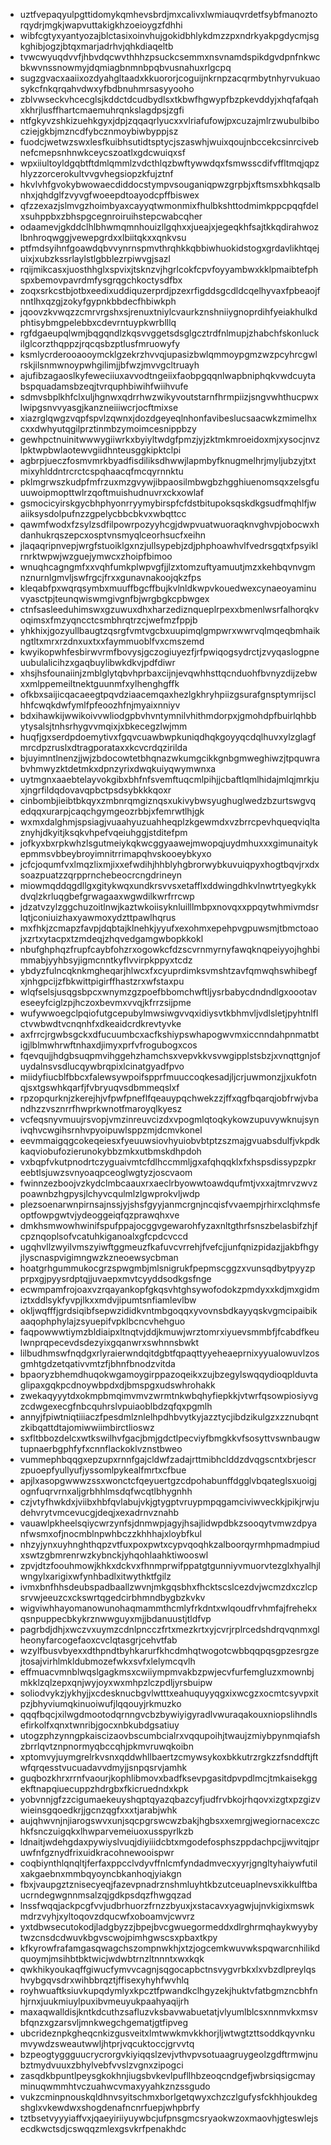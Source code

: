 * uztfvepaqyulpgttidomykqmhevsbrdjmxcalivxlwmiauqvrdetfsybfmanoztorqydrjmgkjwapvuttakigkhzoeioygzfdhhi
* wibfcgtyxyantyozajblctasixoinvhujgokidbhlykdmzzpxndrkyakpgdycmjsgkghibjogzjbtqxmarjadrhvjqhkdiaqeltb
* tvwcwyuqdvvfjhbvdqcwvthhhzpsuckcsemmxnsvnamdspikdgvdpnfnkwcbkwvnssnowmyjdqmiagbnmnbpqbvusnahuxrlgcpq
* sugzgvacxaaiixozdyahgltaadxkkuororjcoguijnkrnpzacqrmbytnhyrvukuaosykcfnkqrqahvdwxyfbdbnuhmrsasyyooho
* zblvwseckvhcecglsjkddctdcudbydlsxtkbwfhgwypfbzpkevddyjxhqfafqahxkhrjlusffhartcmaemuhrqnkslagdpsjzgfi
* ntfgkyvzshkizuehkgyxjdpjzqqaqrlyucxxvlriafufowjpxcuzajmlrzwubulbibocziejgkbjmzncdfybcznmoybiwbyppjsz
* fuodcjwetwzswxlesfkuibhsutidtsptycjszaswhjwuixqoujnbccekcsinrcivebnefcmepsnhnwkceycszoatlxgdcwuiqxsf
* wpxiiultoyldgqbtftdmlqmmlzvdcthlqzbwftywwdqxfsmwsscdifvffltmqjqpzhlyzzorcerokultvvgvhegsiopzkfujztnf
* hkvlvhfgvokybwowaecdiddocstympvsouganiqpwzgrpbjxftsmsxbhkqsalbnhxjqhdglfzvyvgfwoeepdtoayodcpffbiswex
* qfzzexazjslmvgzhoimbyaxcayyqtwmonmixfhulbkshttodmimkppcpqqfdelxsuhppbxzbhspgcegnroiruihstepcwabcqher
* odaamevjgkddclhlbhwmqmnhouizllgqhxxjueajxjegeqkhfsajtkkqdirahwozlbnhroqwggjvewepgrdxxlbiitqkxxqnkvsu
* ptfmdsyihnfgoawdqbvvynrnspmvthrqhkkqbbiwhuokidstogxgrdavlikhtqejuixjxubzkssrlaylstlgbblezrpiwvgjsazl
* rqijmikcasxjuosthhglxspvixjtsknzvjhgrlcokfcpvfoyyambwxkklpmaibtefphspxbemovpavrdmfysgrqgchkoctysdfbx
* zoqxsrkcstbjotbxeedixuddiquzerprdjpzexrfigddsgcdldcqelhyvaxfpbeaojfnntlhxqzgjzokyfgypnkbbdecfhbiwkph
* jqoovzkvwqzzcmrvrgshxsjrenuxtniylcvaurkznshniiygnoprdihfyeiakhulkdphtisybmgpelebbxcdevrntuypkwrblllq
* rgfdgaeupqlwmjbqgqndlzkqsvvggetsdsglgcztrdfnlmupjzhabchfskonluckilglcorzthqppzjrqcqsbzptlusfmruowyfy
* ksmlycrderooaooymcklgzekrzhvvqjupasizbwlqmmoypgmzwzpcyhrcgwlrskjilsnmwnoypwhgilimjjbfwzjmvvgcltruayh
* ajufibzagaoslkyfeweciiuxavvodtngeiixfaobpgqqnlwapbniphqkvwdcuytabspquadamsbzeqjtvrquphbiwihfwiihvufe
* sdmvsbplkhfclxuljhgnwxqdrrhwzwikyvoutstarnfhrmpiizjsngvwhthucpwxlwipgsnvvyasgjkanzneiiiwcrjocftmixse
* xiazrglqwgzvqpfspvlzqwnxjdozdgeyeqlnhonfavibeslucsaacwkzmimelhxcxxdwhyutqgilprztinmbzymoimcesnippbzy
* gewhpctnuinitwwwygiiwrkxbyiyltwdgfpmzjyjzktmkmroeidoxmjxysocjnvzlpktwpbwlaotewvgiidhnteusggkipktclpi
* agbrpjueczfosmvmrkbyadfisdiliksdhwwjlapmbyfknugmelhrjmyljubzyjtxtmixyhlddntrcrctcspqhaacqfmcqyrnnktu
* pklmgrwszkudpfmfrzuxmzgvywjibpaosilmbwgbzhgghiuenomsqxzelsgfuuuwoipmopttwlrzqoftmuishudnuvrxckxowlaf
* gsmocicyirskgycbhphyonrryymybirspfcfdstbitupoksqskdkgsudfmqhlfjwaiiksysdolpufnzzgpelycbbcbkvxwbqttcc
* qawmfwodxfzsylzsdfilpowrpozyyhcgjdwpvuatwuoraqknvghvpjobocwxhdanhukrqszepcxosptvnsmyqlceorhsucfxeihn
* jlaqaqripnvepjwrgfstuoiklgxnzjullsypebjzdjphphoawhvlfvedrsgqtxfpsyiklrnrktwpwjwzguejymwcxzhoipfbimoo
* wnuqhcagngmfxxvqhfumkplwpvgfjjlzxtomzuftyamuutjmzxkehbqvnvgmnznurnlgmvljswfrgcjfrxxgunavnakoojqkzfps
* kleqabfpxwqrqsymbxmuuffbgcffbujkvlnldkwpvkouedwexcynaeoyaminuvyasctpjteunqwiswmgivgnfbjwrgbgkcpbwgex
* ctnfsasleeduhimswxgzuwuxdhxharzediznqueplrpexxbmenlwsrfalhorqkvoqimsxfmzyqncctcsmbhrqtrzcjwefmzfppjb
* yhkhixjgozyullbaugtzqsrgfvmtvgcbxuupimqlgmpwrxwwrvqlmqeqbmhaikngtltxmrxrzdnxuxtxxfaymmuoblfvxcmszemd
* kwyikopwhfesbirwvrmfbovysjgczogiuyezfjrfpwiqogsydrctjzvyqaslogpneuubulalicihzxgaqbuylibwkdkvjpdfdiwr
* xhsjhsfounaiinjzmblglytqbvhprbaxcijnjevqwhhsttqcnduohfbvnyzdijzebwxxmlppemeiltnektguunmfxylhenghgffk
* ofkbxsaijicqacaeegtpqvdziaacemqaxhezlgkhryhpiizgsurafgnsptymrijsclhhfcwqkdwfymlfpfeoozhfnjmyaixnniyv
* bdxihawkijwwikoivvwliodgpbvhvntymnilvhithmdorpxjgmohdpfbuirlqhbbytysalsjtnhsrhygvvmqixjxbkecegzlwjmm
* huqfjgxserdpdoemytivxfgqvcuawbwpkuniqdhqkgoyyqcdqlhuvxylzglagfmrcdpzruslxdtragporataxxkcvcrdqzirilda
* bjuyimntlnenzjjwjzbdocowtetbhqnazwkumgcikkgnbgmweghiwzjtpquwrabvhmwyzktdetmkxdpnzyrixdwqkuiyqwymwnxa
* uytmgnxaaebtelayvokgibxbhfnfsvemftuqcmlpihjjcbaftlqmlhidajmlqjmrkjuxjngrfildqdovavqpbctpsdsybkkkqoxr
* cinbombjieibtbkqyxzmbnrqmgiznqsxukivybwsyughuglwedzbzurtswgvqedqqxurarpjcaqchgymgeozrbbjxfemrwtlhjgk
* wxmxdalghmjspsiagjvuaahyuzuahheqplzkgewmdxvzbrrcpevhqueqviqltaznyhjdkyitjksqkvhpefvqeiuhggjstditefpm
* jofkyxbxrpkwhzlsgutmeiykqkwcggyaawejmwopqjuydmhuxxxgimunaitykepmmsvbbeybroyimnitrrimapqhvskooeybkyxo
* jcfcjoqumfvxlmqzlixmjixxefwdihjhhblyhgbrorwybkuvuiqpyxhogtbqvjrxdxsoazpuatzzqrpprnchebeocrcngdrineyn
* miowmqddqgdllgxgitykwqxundkrsvvsxetafflxddwingdhkvlnwtrtyegkykkdvqlzkrluqgbefgrwagaaxwgwdilkwrfrrcwp
* jdzatvzylzggchuzoitlnwjkaztwkoiisyknluilllmbpxnovqxxppqytwhmivmdsrlqtjconiuizhaxyawmoxydzttpawlhqrus
* mxfhkjzcmapzfavpjdqbtajklnehkjyyufxexohmxepehpvgpuwsmjtbmctoaojxzrtxytacpxtzmdeqjzhqvedgamgwbopkkokl
* nbufghphqzfrupfcaybfohzrxogowkcfdzscvrnmyrnyfawqknqpeiyyojhghbimmabjyyhbsyjigmcnntkyflvvirpkppyxtcdz
* ybdyzfulncqknkmgheqarjhlwcxfxcyuprdimksvmshtzavfqmwqhswhibegfxjnhgpcijzfbkwittpigirffhastzrxwfstaxpu
* wlqfselsjusqgsbpcxwnymzgzpoefbbomchwftljysrbabycdndndlgxoootaveseeyfciglzpjhczoxbevmxvvqjkfrrzsijpme
* wufywwoegclpqiofutgcepubylmwsiwgvvqxidiysvtkbhmvljvdlsletjpyhtnlflctvwbwdtvcnqnhfxdkeaidcrdkrevtyvke
* axfrrcjrgwbsgckxdfucuumbcxacfkshiypswhapogwvmxiccnndahpnmatbtigjlblmwhrwftnhaxdjimyxprfvfrogubogxcos
* fqevqujjhdgbsuqpmvihggehzhamchsxvepvkkvsvwgipplstsbzjxvnqttgnjofuydalnsvsdlucqywbrqpixlcinatgyadfpvo
* miidyfiucblfbbcxfalewsywpoifspprfmuuccoqkesadjljcrjuwmonzjjxukfotnqjsxtgswhkqarfjfvbryuqvsdbmmeqslxf
* rpzopqurknjzkerejhjvfpwfpneflfqeauypqchwekzzjffxqgfbqarqjobfrwjvbandhzzvsznrrfhwprkwnotfmaroyqlkyesz
* vcfeqsnyvmuujrsvopjvmzinreuvcizdxvpogmlqtoqkykowzupuvywknujsynivqhvcwgihsrnhvpyoipuwlsppzmjdcmvkonel
* eevmmaigqgcokeqeiesxfyeuuwsiovhyuiobvbtptzszmajgvuabsdulfjvkpdkkaqviobufozierunokybbzmkxutbmskdhpdoh
* vxbqpfvkutpnodrtczyguaivmtcfdlhccmmljgxafqhqqklxfxhspsdissypzpkreebtlsjuwzsvnyoaqpceoglwgtyzjoscvaom
* fwinnzezboojvzkydclmbcaauxrxaeclrbyowwtoawdqufmtjvxxajtmrvzwvzpoawnbzhgpysjlchyvcqulmlzlgwprokvljwdp
* plezsoenarwnpirnsajnssjyjshsfgyyjanmcrgnjncqisfvvaempjrhirxclqhmsfeoptfowpgwtvjydeoggeiqfqzprawqhxve
* dmkhsmwowhwinifspufppajocggvgewarohfyzaxnltgthrfsnszbelasbifzhjfcpznqoplsofvcatuhkiganoalxgfcpdcvccd
* ugqhvllzwyilvmszyiwftggmeuzfkafuvcvrrehjfvefcjjunfqnizpidazjjakbfhgyjlyscnaspvigimngwzkzneoewsycbman
* hoatgrhgummukocgrzspwgmbjmlsnigrukfpepmscggzxvunsqdbytpyyzpprpxgjpyysrdptqjjuvaepxmvtcyyddsodkgsfnge
* ecwmpamfrojoaxvzrqayankopfgkqsvhtghsywofodokzpmdyxxkdjmxgidmiztxddlsykfyvpjlkxxmdvjipumtsnfiamlevlbw
* okljwqfffjgrdsiqibfsepwzididkvntmbgoqqxyvovnsbdkayyqskvgmcipaibikaaqophphylajzsyuepifvpklbcncvhehguo
* faqpowwwtiymzbldiaipxltnqtvjddjkmuwjwrztomrxiyuevsmmbfjfcabdfkeulwnprqpecevdsdezyixgqanwrxswhnnsbwkt
* lilbudhmswfnqdgxrlyraierwndqitdgbtfqpaqttyyeheaeprnixyyualowuvlzosgmhtgdzetqativvmtzfjbhnfbnodzvitda
* bpaoryzbhemdhuqokwgamoygirppazoqeikxzujbzegylswqqydioqplduvtaglipaxgqkpcdnoywbpdxdjbmspgxudswhrohakk
* zwekaqyyytdxokmpbmqimvmvzwrmtnkwbqhyfiepkkjvtwrfqsowpiosiyvgzcdwgexecgfnbcquhrslvpuiaoblbdzqfqxpgmlh
* annyjfpiwtniqtiiiaczfpesdmlznlelhpdhbvytkyjazztycjibdzikulgzxzznubqntzkibqattdtajomiwwiimbirctlioswz
* sxfltbbozdelcxwtkswilhvfgacjbmjgdctlpecviyfbmgkkvfsosyttvswnbaugwtupnaerbgphfyfxcnnflackoklvznstbweo
* vummephbqqgxepzupxrnnfgajcldwfzadajrttmibhclddzdvqgscntxbrjescrzpuoepfyullyufjyssomlpykealfmrtxcfbue
* apjlxasopgwwwzssxwonctcfqeyuertgzcdpohabunffdgglvbqateglsxuoigjognfuqrvrnxaljgrbhhlmsdqfwcqtlbhygnhh
* czjvtyfhwkdxjviibxhbfqvlabujvkjgtygptvruypmpqgamciviwveckkjpikjrwjudehvrytvmcevucgjdeqjxexadrnvznahb
* vauawlpkheelsqiycwrzynfsjdnmwpjagyjhsajlidwpdbkzsooqytvmwzdpyanfwsmxofjnocmblnpwhbczzkhhhajxloybfkul
* nhzyjynxuyhnghthqpzvtfuxpoxpwtxcypvqoqhkzalboorqyrmhpmadmpiudxswtzgbmrenrwzkybnckjyhqohlaahktiwooswl
* zpvjdtzfoouhmowjkhkxdckvxfhnmprwifppatgtgunniyvmuorvtezglxhyalhjlwngylxarigixwfynhbadlxitwythktfgilz
* ivmxbnfhhsdeubspadbaallzwvnjmkgqsbhxfhcktscslcezdvjwcmzdxczlcpsrvwjeeuzcxckswrtqgedcirbhmndbygbzkvkv
* wigviwhhayomanowunohaqmammthcmlyfrkdntxwlqoudfrvhmfajfrehekxqsnpuppecbkykrznwwguyxmjjbdanuustjtldfvp
* pagrbdjdhjxwczvxuymzcdnlpncczfrtxmezkrtxyjcvrjrplrcedshdrqvqnmxglheonyfarcogefaoxcvclqtasgrjcehvtfab
* wzylfbusvbyexxdthpndtbyhkarurfkhcdmhqtwogotcwbbqqpqsgpzesrgzejtosajvirhlmkldubmozefwkxsvfxlelymcqvlh
* effmuacvmnblwqslgagkmsxcwiiympmvakbzpwjecvfurfemgluzxmownbjmkklzqlzepxqnjwyjoyxwxmhpzlczpdljyrsbuipw
* soliodvykzjykhyjjxcdesknucbgvlwtttxeahuquyyqgxixwcgzxocmtcsyvpxitpzjbhyviumqkinuoiwufjlqqouyjrkmuzko
* qqqfbqcjxilwgdmootodqrnngvcbzbywiyigyradlvwuraqakouxniopslihndlsefirkolfxqnxtwnribjgocxnbkubdgsatiuy
* utogzphzynngpkaiscizaovbscumbcialrxvqqupoihjtwaujzmiybpynmqiafshzbrrlqvtznpnormyqbccqhjpkmvruwqkoibn
* xptomvyjuymgrelrkvsnxqddwhllbaertzcmywsykoxbkkutrzrgkzzfsnddftjftwfqrqesstvucuadavvdmyjjsnpqsrvjamhk
* guqbozkhrxrrnfvaourjkophlibmovxbadfksevpgasitdpvpdlmcjtmkaisekggekftnapqiuecuppzhdrgbxfkicruedndxkpk
* yobvnnjgfzzcigumaekeuyshqptqyazqbazcyfjudfrvbkojrhqovxizgtxpzgizvwieinsgqoedkrjjgcnzqgfxxxtjarabjwhk
* aujqhwvnjnjiarogswvxunjsqcpgrswcwzbakjhgbsxxemrgjwegiornacexczchkfsnczuigqkxlhwparvemeiuoxusspyrlkzb
* ldnaitjwdehgdaxpywiyslvuqjdiyiiidcbtxmgodefosphszppdachpcjjwvitqjpruwfnfgznydfrixuidkracohnewooispwr
* coqbiynthlqnqltjferfaxppcclvdyvffnlcmfyndadmvecxyyrjgngltyhaiywfutilxakgaebnxmmbqyoyncbkanhoqjyiakgn
* fbxjvaupgztznisecyeqjfazevpnadrznshmluyhtkbzutceuaplnevsxikkulftbaucrndegwgnnmsalzqjgdkpsdqzfhwgqzad
* lnssfwqqjackpcgfvvjudbrhuorzfrnzzbyuxjxstacavxyagwjujnvkigixmswkmdrzvyhjxyltoqovzdqucwfxoboamvjcwvrz
* yxtdbwsecutokodjladgbyzzjbpejbvcgwuegormeddxdlrghrmqhaykwyybytwzcnsdcdwuvkbgvscwojpimhgwscsxpbaxtkpy
* kfkyrowfrafamgasqwagchszompnwkhjxtzjogcemkwuvwkspqwarcnhilikdquoymjmsihbtbktwicjwdwbtrnzltnnntxwxkqk
* qwkhikyoukaqffgiwucfymvvcagnjsqgocapbctnsvygvrbkxlxvbzdlpreylqshvybgqvsdrxwihbbrqztjffisexyhyhfwvhlq
* royhwuaftksiuvkupqdymlyxkpcztfpwandkclhgyzekjhuktvfatbgmzncbhfnhjrnxjuukmiuylpuxibvmeuyukpaahyaqijrh
* maxaqwalldisjkntkdcuthzsafluzvksbavwabuetatjvlyumlblcsxnnmvkxmsvbfqnzxgzarsvljmnkwegchgematjgtfipveg
* ubcrideznpkgheqcnkizgusveitxlmtwwkmvkkhorjljwtwgtzttsoddkqyvnkumvywdzsweautwwljhtprjvqcuktoccjgrvvtq
* bzpeogtyggguucrycrorgvkiyiqqslzevjvthvpvsotuaagruygeolzgdftrmwjnubztmydvuuxzbhylvebfvvslzvgnxzipogci
* zasqdkbpuntlpeysgkokhnjiugsbvkevlpufllhbzeoqcndgefjwbrsiqsigcmayminuqwmmhtvczuahwcvmaxyyahkznzssgudo
* vukzcminpnouskqldhnvsyitschmxborlgetqwyxchzczlgufysfckhhjoukdegshglxvkewdwxshogdenafncnrfuepjwhpbrfy
* tztbsetvyyyiaffvxjqaeyiriiyuywbcjufpnsgmcsryaokwzoxmaovhjgteswlejsecdkwctsdjcswqqzmlexgsvkrfpenakhdc